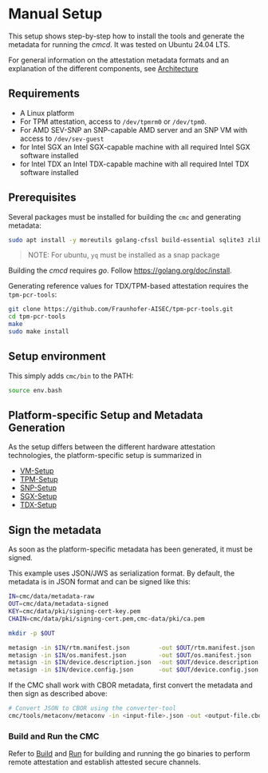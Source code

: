 # Manual Setup

This setup shows step-by-step how to install the tools and generate the metadata for
running the *cmcd*.  It was tested on Ubuntu 24.04 LTS.

For general information on the attestation metadata formats and an explanation of the different
components, see [Architecture](./architecture.md)

## Requirements

- A Linux platform
- For TPM attestation, access to `/dev/tpmrm0` or `/dev/tpm0`.
- For AMD SEV-SNP an SNP-capable AMD server and an SNP VM with access to `/dev/sev-guest`
- for Intel SGX an Intel SGX-capable machine with all required Intel SGX software installed
- for Intel TDX an Intel TDX-capable machine with all required Intel TDX software installed

## Prerequisites

Several packages must be installed for building the `cmc` and generating metadata:
```sh
sudo apt install -y moreutils golang-cfssl build-essential sqlite3 zlib1g-dev libssl-dev jq yq protoc-gen-go protoc-gen-go-grpc
```
> NOTE: For ubuntu, `yq` must be installed as a snap package

Building the *cmcd* requires *go*. Follow https://golang.org/doc/install.

Generating reference values for TDX/TPM-based attestation requires the `tpm-pcr-tools`:
```sh
git clone https://github.com/Fraunhofer-AISEC/tpm-pcr-tools.git
cd tpm-pcr-tools
make
sudo make install
```

## Setup environment

This simply adds `cmc/bin` to the PATH:
```sh
source env.bash
```

## Platform-specific Setup and Metadata Generation

As the setup differs between the different hardware attestation technologies, the platform-specific
setup is summarized in
- [VM-Setup](./setup-vm.md)
- [TPM-Setup](./setup-tpm.md)
- [SNP-Setup](./setup-snp.md)
- [SGX-Setup](./setup-sgx.md)
- [TDX-Setup](./setup-tdx.md)

## Sign the metadata

As soon as the platform-specific metadata has been generated, it must be signed.

This example uses JSON/JWS as serialization format. By default, the metadata is in JSON format
and can be signed like this:

```sh
IN=cmc/data/metadata-raw
OUT=cmc/data/metadata-signed
KEY=cmc/data/pki/signing-cert-key.pem
CHAIN=cmc/data/pki/signing-cert.pem,cmc-data/pki/ca.pem

mkdir -p $OUT

metasign -in $IN/rtm.manifest.json        -out $OUT/rtm.manifest.json        -keys $KEY -x5cs $CHAIN
metasign -in $IN/os.manifest.json         -out $OUT/os.manifest.json         -keys $KEY -x5cs $CHAIN
metasign -in $IN/device.description.json  -out $OUT/device.description.json  -keys $KEY -x5cs $CHAIN
metasign -in $IN/device.config.json       -out $OUT/device.config.json       -keys $KEY -x5cs $CHAIN
```

If the CMC shall work with CBOR metadata, first convert the metadata and then sign as described
above:
```sh
# Convert JSON to CBOR using the converter-tool
cmc/tools/metaconv/metaconv -in <input-file>.json -out <output-file.cbor> -inform json -outform cbor
```

### Build and Run the CMC

Refer to [Build](./build.md) and [Run](./run.md) for building and running the go binaries to
perform remote attestation and establish attested secure channels.